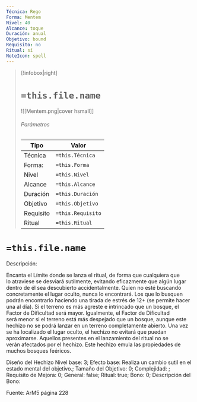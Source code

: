 ```yaml
---
Técnica: Rego
Forma: Mentem
Nivel: 40
Alcance: toque 
Duración: anual  
Objetivo: bound
Requisito: no
Ritual: sí
NoteIcon: spell
---
```


> [!infobox|right]
> # `=this.file.name`
> ![[Mentem.png|cover hsmall]]
> ###### Parámetros
> Tipo |  Valor |
> ---|---|
> Técnica  | `=this.Técnica`  |
> Forma: | `=this.Forma`  |
> Nivel | `=this.Nivel`  |
> Alcance | `=this.Alcance` |
> Duración | `=this.Duración` |
> Objetivo | `=this.Objetivo` |
> Requisito | `=this.Requisito` |
> Ritual | `=this.Ritual` |

# `=this.file.name`
Descripción: <p>Encanta el Límite donde se lanza el ritual, de forma que cualquiera que lo atraviese se desviará sutilmente, evitando eficazmente que algún lugar dentro de él sea descubierto accidentalmente. Quien no esté buscando concretamente el lugar oculto, nunca lo encontrará. Los que lo busquen podrán encontrarlo haciendo una tirada de estrés de 12+ (se permite hacer una al día). Si el terreno es más agreste e intrincado que un bosque, el Factor de Dificultad será mayor. Igualmente, el Factor de Dificultad será menor si el terreno está más despejado que un bosque, aunque este hechizo no se podrá lanzar en un terreno completamente abierto. Una vez se ha localizado el lugar oculto, el hechizo no evitará que puedan aproximarse. Aquellos presentes en el lanzamiento del ritual no se verán afectados por el hechizo. Este hechizo emula las propiedades de muchos bosques feéricos.</p>

Diseño del Hechizo
Nivel base: 3; Efecto base: Realiza un cambio sutil en el estado mental del objetivo.;  Tamaño del Objetivo: 0; Complejidad: ; Requisito de Mejora: 0; General: false; Ritual: true; Bono: 0; Descripción del Bono: 

Fuente: ArM5 página 228